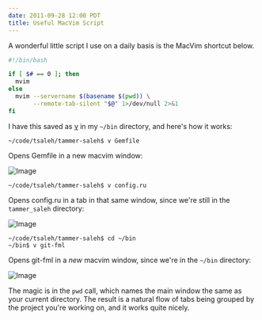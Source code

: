 ```yaml
---
date: 2011-09-28 12:00 PDT
title: Useful MacVim Script
---
```


A wonderful little script I use on a daily basis is the MacVim shortcut below.

~~~ bash
#!/bin/bash

if [ $# == 0 ]; then
  mvim
else
  mvim --servername $(basename $(pwd)) \
       --remote-tab-silent "$@" 1>/dev/null 2>&1
fi
~~~

I have this saved as [v](https://github.com/tsaleh/dotfiles/blob/master/bin/v) in my `~/bin` directory, and here's how it works:

~~~
~/code/tsaleh/tammer-saleh$ v Gemfile
~~~

Opens Gemfile in a new macvim window:

![Image](vim_gemfile.jpg)

~~~
~/code/tsaleh/tammer-saleh$ v config.ru 
~~~

Opens config.ru in a tab in that same window, since we're still in the `tammer_saleh` directory:

![Image](vim_config_ru.jpg)

~~~
~/code/tsaleh/tammer-saleh$ cd ~/bin
~/bin$ v git-fml
~~~

Opens git-fml in a *new* macvim window, since we're in the `~/bin` directory:

![Image](vim_git_fml.jpg)

The magic is in the `pwd` call, which names the main window the same as your current directory.  The result is a natural flow of tabs being grouped by the project you're working on, and it works quite nicely.
